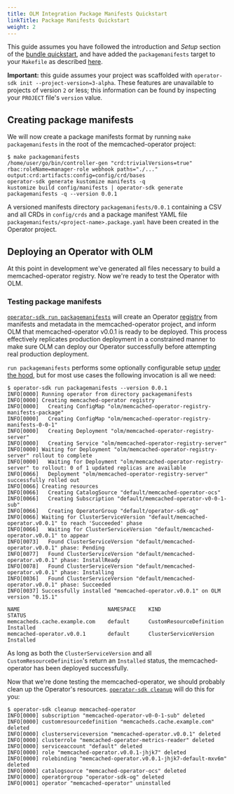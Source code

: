 ```yaml
---
title: OLM Integration Package Manifests Quickstart
linkTitle: Package Manifests Quickstart
weight: 2
---
```


This guide assumes you have followed the introduction and *Setup* section of the [bundle quickstart][quickstart-bundle],
and have added the `packagemanifests` target to your `Makefile` as described [here][doc-olm-generate].

**Important:** this guide assumes your project was scaffolded with `operator-sdk init --project-version=3-alpha`.
These features are unavailable to projects of version `2` or less; this information can be found by inspecting
your `PROJECT` file's `version` value.

## Creating package manifests

We will now create a package manifests format by running `make packagemanifests` in the root of the memcached-operator project:

```console
$ make packagemanifests
/home/user/go/bin/controller-gen "crd:trivialVersions=true" rbac:roleName=manager-role webhook paths="./..." output:crd:artifacts:config=config/crd/bases
operator-sdk generate kustomize manifests -q
kustomize build config/manifests | operator-sdk generate packagemanifests -q --version 0.0.1
```

A versioned manifests directory `packagemanifests/0.0.1` containing a CSV and all CRDs in `config/crds` and a
package manifest YAML file `packagemanifests/<project-name>.package.yaml` have been created in the Operator project.

## Deploying an Operator with OLM

At this point in development we've generated all files necessary to build a memcached-operator registry.
Now we're ready to test the Operator with OLM.

### Testing package manifests

[`operator-sdk run packagemanifests`][cli-run-packagemanifests] will create an Operator [registry][operator-registry]
from manifests and metadata in the memcached-operator project, and inform OLM that memcached-operator v0.0.1
is ready to be deployed. This process effectively replicates production deployment in a constrained manner
to make sure OLM can deploy our Operator successfully before attempting real production deployment.

`run packagemanifests` performs some optionally configurable setup [under the hood][doc-testing-deployment], but for
most use cases the following invocation is all we need:

```console
$ operator-sdk run packagemanifests --version 0.0.1
INFO[0000] Running operator from directory packagemanifests
INFO[0000] Creating memcached-operator registry         
INFO[0000]   Creating ConfigMap "olm/memcached-operator-registry-manifests-package"
INFO[0000]   Creating ConfigMap "olm/memcached-operator-registry-manifests-0-0-1"
INFO[0000]   Creating Deployment "olm/memcached-operator-registry-server"
INFO[0000]   Creating Service "olm/memcached-operator-registry-server"
INFO[0000] Waiting for Deployment "olm/memcached-operator-registry-server" rollout to complete
INFO[0000]   Waiting for Deployment "olm/memcached-operator-registry-server" to rollout: 0 of 1 updated replicas are available
INFO[0066]   Deployment "olm/memcached-operator-registry-server" successfully rolled out
INFO[0066] Creating resources                           
INFO[0066]   Creating CatalogSource "default/memcached-operator-ocs"
INFO[0066]   Creating Subscription "default/memcached-operator-v0-0-1-sub"
INFO[0066]   Creating OperatorGroup "default/operator-sdk-og"
INFO[0066] Waiting for ClusterServiceVersion "default/memcached-operator.v0.0.1" to reach 'Succeeded' phase
INFO[0066]   Waiting for ClusterServiceVersion "default/memcached-operator.v0.0.1" to appear
INFO[0073]   Found ClusterServiceVersion "default/memcached-operator.v0.0.1" phase: Pending
INFO[0077]   Found ClusterServiceVersion "default/memcached-operator.v0.0.1" phase: InstallReady
INFO[0078]   Found ClusterServiceVersion "default/memcached-operator.v0.0.1" phase: Installing
INFO[0036]   Found ClusterServiceVersion "default/memcached-operator.v0.0.1" phase: Succeeded
INFO[0037] Successfully installed "memcached-operator.v0.0.1" on OLM version "0.15.1"

NAME                            NAMESPACE    KIND                        STATUS
memcacheds.cache.example.com    default      CustomResourceDefinition    Installed
memcached-operator.v0.0.1       default      ClusterServiceVersion       Installed
```

As long as both the `ClusterServiceVersion` and all `CustomResourceDefinition`'s return an `Installed` status,
the memcached-operator has been deployed successfully.

Now that we're done testing the memcached-operator, we should probably clean up the Operator's resources.
[`operator-sdk cleanup`][cli-cleanup] will do this for you:

```console
$ operator-sdk cleanup memcached-operator
INFO[0000] subscription "memcached-operator-v0-0-1-sub" deleted
INFO[0000] customresourcedefinition "memcacheds.cache.example.com" deleted
INFO[0000] clusterserviceversion "memcached-operator.v0.0.1" deleted
INFO[0000] clusterrole "memcached-operator-metrics-reader" deleted
INFO[0000] serviceaccount "default" deleted
INFO[0000] role "memcached-operator.v0.0.1-jhjk7" deleted
INFO[0000] rolebinding "memcached-operator.v0.0.1-jhjk7-default-mxv6m" deleted
INFO[0000] catalogsource "memcached-operator-ocs" deleted
INFO[0000] operatorgroup "operator-sdk-og" deleted
INFO[0001] operator "memcached-operator" uninstalled
```


[quickstart-bundle]:/docs/olm-integration/quickstart-bundle
[operator-registry]:https://github.com/operator-framework/operator-registry
[cli-run-packagemanifests]:/docs/cli/operator-sdk_run_packagemanifests
[cli-cleanup]:/docs/cli/operator-sdk_cleanup
[doc-olm-generate]:/docs/olm-integration/generation#overview
[doc-testing-deployment]:/docs/olm-integration/testing-deployment
